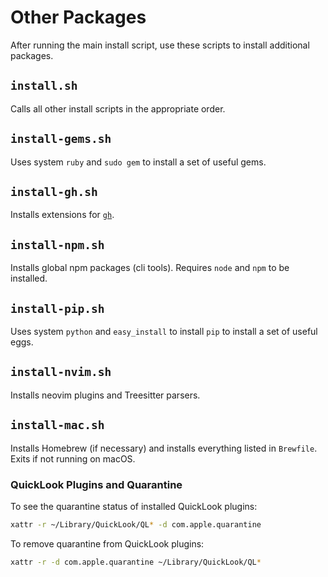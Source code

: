 # Other Packages

After running the main install script, use these scripts to install additional
packages.

## `install.sh`

Calls all other install scripts in the appropriate order.

## `install-gems.sh`

Uses system `ruby` and `sudo gem` to install a set of useful gems.

## `install-gh.sh`

Installs extensions for [`gh`].

## `install-npm.sh`

Installs global npm packages (cli tools). Requires `node` and `npm` to be
installed.

## `install-pip.sh`

Uses system `python` and `easy_install` to install `pip` to install a set of
useful eggs.

## `install-nvim.sh`

Installs neovim plugins and Treesitter parsers.

## `install-mac.sh`

Installs Homebrew (if necessary) and installs everything listed in `Brewfile`.
Exits if not running on macOS.

### QuickLook Plugins and Quarantine

To see the quarantine status of installed QuickLook plugins:

```sh
xattr -r ~/Library/QuickLook/QL* -d com.apple.quarantine
```

To remove quarantine from QuickLook plugins:

```sh
xattr -r -d com.apple.quarantine ~/Library/QuickLook/QL*
```

[`gh`]: https://github.com/cli/cli "GitHub's official command line tool"
